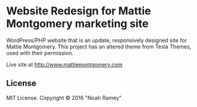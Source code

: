 # Website Redesign for Mattie Montgomery marketing site

WordPress/PHP website that is an update, responsively designed site for Mattie Montgomery.  This project has an altered theme from Tesla Themes, used with their permission.

Live site at http://www.mattiemontgomery.com

License
-------

MIT License. Copyright &copy; 2016 "Noah Ramey"
